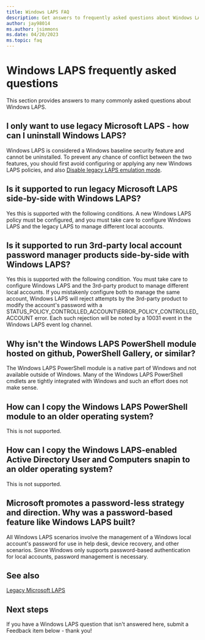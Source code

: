 ```yaml
---
title: Windows LAPS FAQ
description: Get answers to frequently asked questions about Windows LAPS.
author: jay98014
ms.author: jsimmons
ms.date: 04/20/2023
ms.topic: faq
---
```


# Windows LAPS frequently asked questions

This section provides answers to many commonly asked questions about Windows LAPS.

## I only want to use legacy Microsoft LAPS - how can I uninstall Windows LAPS?

Windows LAPS is considered a Windows baseline security feature and cannot be uninstalled. To prevent any chance of conflict between the two features, you should first avoid configuring or applying any new Windows LAPS policies, and also [Disable legacy LAPS emulation mode](/windows-server/identity/laps/laps-scenarios-legacy#disabling-legacy-microsoft-laps-emulation-mode).

## Is it supported to run legacy Microsoft LAPS side-by-side with Windows LAPS?

Yes this is supported with the following conditions. A new Windows LAPS policy must be configured, and you must take care to configure Windows LAPS and the legacy LAPS to manage different local accounts.

## Is it supported to run 3rd-party local account password manager products side-by-side with Windows LAPS?

Yes this is supported with the following condition. You must take care to configure Windows LAPS and the 3rd-party product to manage different local accounts. If you mistakenly configure both to manage the same account, Windows LAPS will reject attempts by the 3rd-party product to modify the account's password with a STATUS_POLICY_CONTROLLED_ACCOUNT\ERROR_POLICY_CONTROLLED_ACCOUNT error. Each such rejection will be noted by a 10031 event in the Windows LAPS event log channel.

## Why isn't the Windows LAPS PowerShell module hosted on github, PowerShell Gallery, or similar?

The Windows LAPS PowerShell module is a native part of Windows and not available outside of Windows. Many of the Windows LAPS PowerShell cmdlets are tightly integrated with Windows and such an effort does not make sense.

## How can I copy the Windows LAPS PowerShell module to an older operating system?

This is not supported.

## How can I copy the Windows LAPS-enabled Active Directory User and Computers snapin to an older operating system?

This is not supported.

## Microsoft promotes a password-less strategy and direction. Why was a password-based feature like Windows LAPS built?

All Windows LAPS scenarios involve the management of a Windows local account's password for use in help desk, device recovery, and other scenarios. Since Windows only supports password-based authentication for local accounts, password management is necessary.

## See also

[Legacy Microsoft LAPS](https://www.microsoft.com/download/details.aspx?id=46899)

## Next steps

If you have a Windows LAPS question that isn't answered here, submit a Feedback item below - thank you!
